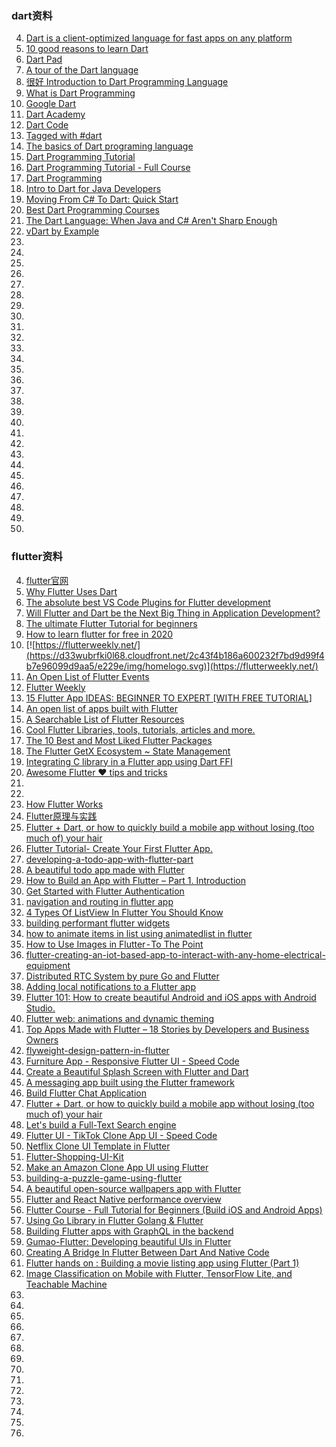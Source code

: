 ### dart资料
4. [Dart is a client-optimized language for fast apps on any platform](https://dart.dev/)
5. [10 good reasons to learn Dart](https://medium.com/hackernoon/10-good-reasons-why-you-should-learn-dart-4b257708a332)
5. [Dart Pad](https://dartpad.dev/)
5. [A tour of the Dart language](https://dart.dev/guides/language/language-tour)
6. [很好 Introduction to Dart Programming Language](https://www.geeksforgeeks.org/introduction-to-dart-programming-language/)
7. [What is Dart Programming](https://www.javatpoint.com/flutter-dart-programming)
8. [Google Dart](https://www.linux-magazine.com/Online/Features/Google-Dart)
6. [Dart Academy](https://dart.academy/)
5. [Dart Code](https://dartcode.org/)
6. [Tagged with #dart](https://codewithandrea.com/tags/dart/)
7. [The basics of Dart programing language](https://everyday.codes/tutorials/the-basics-of-dart-programing-language/)
6. [Dart Programming Tutorial](https://www.tutorialspoint.com/dart_programming/index.htm)
6. [Dart Programming Tutorial - Full Course](https://www.youtube.com/watch?v=Ej_Pcr4uC2Q)
3. [Dart Programming](https://genioussoftwareservices.co.in/dart-programming)
3. [Intro to Dart for Java Developers](https://codelabs.developers.google.com/codelabs/from-java-to-dart/#0)
4. [Moving From C# To Dart: Quick Start](https://buildflutter.com/moving-from-csharp-to-dart-quick-start/)
3. [Best Dart Programming Courses](https://www.benzinga.com/money/best-dart-programming-courses/)
4. [The Dart Language: When Java and C# Aren't Sharp Enough](https://www.toptal.com/dart/dartlang-guide-for-csharp-java-devs)
3. [vDart by Example](http://jpryan.me/dartbyexample/)
4. []()
3. []()
4. []()
3. []()
3. []()
4. []()
3. []()
4. []()
3. []()
4. []()
3. []()
4. []()
3. []()
3. []()
4. []()
3. []()
4. []()
3. []()
4. []()
4. []()
3. []()
3. []()
4. []()
3. []()
4. []()
3. []()
4. []()
3. []()


### flutter资料
4. [flutter官网](https://flutter.dev/)
5. [Why Flutter Uses Dart](https://hackernoon.com/why-flutter-uses-dart-dd635a054ebf)
6. [The absolute best VS Code Plugins for Flutter development](https://blog.maskys.com/my-vscode-plugins-for-flutter/)
7. [Will Flutter and Dart be the Next Big Thing in Application Development?](https://hmh.engineering/will-flutter-and-dart-be-the-next-big-thing-in-application-development-e8e218599c89)
3. [The ultimate Flutter Tutorial for beginners](https://milapneupane.com.np/2020/05/01/the-ultimate-flutter-tutorial-for-beginners/)
4. [How to learn flutter for free in 2020](https://dev.to/baksman/how-to-learn-flutter-for-free-in-2020-gil)
3. [![https://flutterweekly.net/](https://d33wubrfki0l68.cloudfront.net/2c43f4b186a600232f7bd9d99f4b7e96099d9aa5/e229e/img/homelogo.svg)](https://flutterweekly.net/)
4. [An Open List of Flutter Events](https://flutterevents.com/)
4. [Flutter Weekly](https://mailchi.mp/flutterweekly/flutter-weekly-103)
3. [15 Flutter App IDEAS: BEGINNER TO EXPERT [WITH FREE TUTORIAL]
](https://dev.to/nerdjfpb/15-flutter-app-ideas-beginner-to-expert-with-free-tutorial-1h0c)
4. [An open list of apps built with Flutter](https://itsallwidgets.com/netflix-clone-ui-template-in-flutter)
3. [A Searchable List of Flutter Resources](https://flutterx.com/)
4. [Cool Flutter Libraries, tools, tutorials, articles and more.](https://www.coolflutter.com/)
5. [The 10 Best and Most Liked Flutter Packages](https://medium.com/better-programming/the-10-best-and-most-liked-flutter-packages-f5813822e118)
6. [The Flutter GetX Ecosystem ~ State Management](https://medium.com/flutter-community/the-flutter-getx-ecosystem-state-management-881c7235511d)
7. [Integrating C library in a Flutter app using Dart FFI](https://medium.com/flutter-community/integrating-c-library-in-a-flutter-app-using-dart-ffi-38a15e16bc14)
6. [Awesome Flutter ❤️ tips and tricks](https://github.com/erluxman/awesomefluttertips)
7. []()
8. []()
3. [How Flutter Works](https://buildflutter.com/how-flutter-works/)
3. [Flutter原理与实践](https://tech.meituan.com/2018/08/09/waimai-flutter-practice.html)
4. [Flutter + Dart, or how to quickly build a mobile app without losing (too much of) your hair](https://altkomsoftware.pl/en/blog/flutter-dart-quickly-build-mobile-app-without-losing-much-hair/)
5. [Flutter Tutorial- Create Your First Flutter App.](https://codersera.com/blog/first-flutter-app/)
6. [developing-a-todo-app-with-flutter-part](https://everyday.codes/tutorials/developing-a-todo-app-with-flutter-part-1/)
7. [A beautiful todo app made with Flutter](https://morioh.com/p/c6a30e55f585)
5. [How to Build an App with Flutter – Part 1. Introduction](https://www.thedroidsonroids.com/blog/how-to-build-an-app-with-flutter-introduction)
3. [Get Started with Flutter Authentication](https://auth0.com/blog/get-started-with-flutter-authentication/)
4. [navigation and  routing in flutter app](https://medium.com/flutter-community/navigation-and-routing-in-flutter-app-1e93ab80867)
3. [4 Types Of ListView In Flutter You Should Know](https://medium.com/aubergine-solutions/4-types-of-listview-in-flutter-you-should-know-30cf9e7f1739)
4. [building performant flutter widgets](https://medium.com/flutter/building-performant-flutter-widgets-3b2558aa08fa)
3. [how to animate items in list using animatedlist in flutter](https://medium.com/flutter-community/how-to-animate-items-in-list-using-animatedlist-in-flutter-9b1a64e9aa16)
4. [How to Use Images in Flutter - To The Point](https://morioh.com/p/d9857c851c33?f=5c21f93bc16e2556b555ab2f)
4. [flutter-creating-an-iot-based-app-to-interact-with-any-home-electrical-equipment](https://medium.com/flutter-community/flutter-creating-an-iot-based-app-to-interact-with-any-home-electrical-equipment-36d510b2478)
3. [Distributed RTC System by pure Go and Flutter](https://golangexample.com/distributed-rtc-system-by-pure-go-and-flutter/)
4. [Adding local notifications to a Flutter app](https://brainsandbeards.com/blog/how-to-add-local-notifications-to-flutter-app)
3. [Flutter 101: How to create beautiful Android and iOS apps with Android Studio.](https://testfairy.com/blog/flutter-101-how-to-create-beautiful-android-and-ios-apps-with-android-studio/)
4. [Flutter web: animations and dynamic theming](https://blog.codemagic.io/flutter-web-animations-and-dynamic-theming/)
3. [Top Apps Made with Flutter – 18 Stories by Developers and Business Owners](https://www.thedroidsonroids.com/blog/apps-made-with-flutter)
4. [flyweight-design-pattern-in-flutter](https://medium.com/flutterdevs/flyweight-design-pattern-in-flutter-4944c3c999ef)
5. [Furniture App - Responsive Flutter UI - Speed Code](https://morioh.com/p/968fa43e44f2?f=5c224490c513a556c9042463)
6. [Create a Beautiful Splash Screen with Flutter and Dart](https://morioh.com/p/98894cc3a48d?f=5c21fb01c16e2556b555ab32)
7. [A messaging app built using the Flutter framework](https://morioh.com/p/e9df03a9f430?f=5c492728f538881a2158699f&fbclid=IwAR1ZXKqxfCQwQ0cwIBtN4-R3sCIviHNS5z6H-_NT2AYsF7QKDLXbb_Hx8bQ)
8. [Build Flutter Chat Application](https://doctorcodetutorial.blogspot.com/2020/08/build-flutter-chat-application.html?fbclid=IwAR0l2G7pqY1P8nFVPuZiSRUuhUO1vm09TI53KI37QqXWEHxWOYBh0dtXGtA)
9. [Flutter + Dart, or how to quickly build a mobile app without losing (too much of) your hair](https://altkomsoftware.pl/blog/flutter-dart-quickly-build-mobile-app-without-losing-much-hair/)
8. [Let's build a Full-Text Search engine](https://artem.krylysov.com/blog/2020/07/28/lets-build-a-full-text-search-engine/)
3. [Flutter UI - TikTok Clone App UI - Speed Code](https://morioh.com/p/2d0d891c7e0f?f=5c224490c513a556c9042463)
4. [Netflix Clone UI Template in Flutter](https://itsallwidgets.com/netflix-clone-ui-template-in-flutter)
3. [Flutter-Shopping-UI-Kit](https://itsallwidgets.com/flutter-shopping-ui-kit)
4. [Make an Amazon Clone App UI using Flutter](https://doctorcodetutorial.blogspot.com/2020/08/make-amazon-clone-app-ui-using-flutter.html)
4. [building-a-puzzle-game-using-flutter](https://medium.com/quick-code/building-a-puzzle-game-using-flutter-6f629873102d)
5. [A beautiful open-source wallpapers app with Flutter](https://morioh.com/p/80f47447492f?f=5c492728f538881a2158699f)
4. [Flutter and React Native performance overview](https://sudolabs.io/blog/flutter-and-react-native-performance-overview)
3. [Flutter Course - Full Tutorial for Beginners (Build iOS and Android Apps)](https://morioh.com/p/1d90e6b03762?f=5c21fb01c16e2556b555ab32)
4. [Using Go Library in Flutter Golang & Flutter](https://morioh.com/p/d20df0199c40?f=5c492728f538881a2158699f)
3. [Building Flutter apps with GraphQL in the backend](https://medium.com/flutter-community/building-flutter-apps-with-graphql-in-the-backend-9ea0f3940904)
4. [Gumao-Flutter: Developing beautiful UIs in Flutter](https://medium.com/flutter-community/gumao-flutter-developing-beautiful-uis-in-flutter-38a610c9bb9c)
3. [Creating A Bridge In Flutter Between Dart And Native Code](https://47billion.com/blog/creating-a-bridge-in-flutter-between-dart-and-native-code/ss)
3. [Flutter hands on : Building a movie listing app using Flutter (Part 1)](https://blog.usejournal.com/flutter-hands-on-building-a-movie-listing-app-using-flutter-part-1-c2b22d9be6b8)
4. [Image Classification on Mobile with Flutter, TensorFlow Lite, and Teachable Machine](https://heartbeat.fritz.ai/image-classification-on-mobile-with-flutter-tensorflow-lite-and-teachable-machine-f7de39598e0c)
3. []()
4. []()
3. []()
4. []()
3. []()
4. []()
3. []()
3. []()
4. []()
3. []()
4. []()
3. []()
4. []()
3. []()